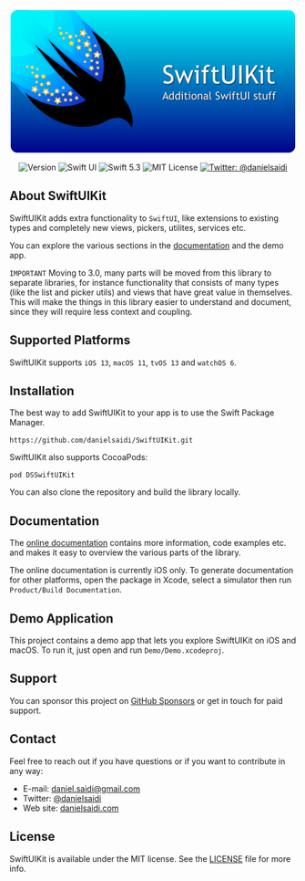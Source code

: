 <p align="center">
    <img src ="Resources/Logo.png" alt="SwiftUIKit" title="SwiftUIKit Logo" width=500 />
</p>

<p align="center">
    <img src="https://img.shields.io/github/v/release/danielsaidi/SwiftUIKit?color=%2300550&sort=semver" alt="Version" />
    <img src="https://img.shields.io/badge/platform-SwiftUI-red.svg" alt="Swift UI" />
    <img src="https://img.shields.io/badge/Swift-5.3-orange.svg" alt="Swift 5.3" />
    <img src="https://img.shields.io/github/license/danielsaidi/SwiftUIKit" alt="MIT License" />
    <a href="https://twitter.com/danielsaidi">
        <img src="https://img.shields.io/badge/contact-@danielsaidi-blue.svg?style=flat" alt="Twitter: @danielsaidi" />
    </a>
</p>


## About SwiftUIKit

SwiftUIKit adds extra functionality to `SwiftUI`, like extensions to existing types and completely new views, pickers, utilites, services etc.

You can explore the various sections in the [documentation][Documentation] and the demo app.

`IMPORTANT` Moving to 3.0, many parts will be moved from this library to separate libraries, for instance functionality that consists of many types (like the list and picker utils) and views that have great value in themselves. This will make the things in this library easier to understand and document, since they will require less context and coupling.



## Supported Platforms

SwiftUIKit supports `iOS 13`, `macOS 11`, `tvOS 13` and `watchOS 6`.  



## Installation

The best way to add SwiftUIKit to your app is to use the Swift Package Manager.

```
https://github.com/danielsaidi/SwiftUIKit.git
```

SwiftUIKit also supports CocoaPods:

```
pod DSSwiftUIKit
```

You can also clone the repository and build the library locally.



## Documentation

The [online documentation][Documentation] contains more information, code examples etc. and makes it easy to overview the various parts of the library.

The online documentation is currently iOS only. To generate documentation for other platforms, open the package in Xcode, select a simulator then run `Product/Build Documentation`.



## Demo Application

This project contains a demo app that lets you explore SwiftUIKit on iOS and macOS. To run it, just open and run `Demo/Demo.xcodeproj`.



## Support

You can sponsor this project on [GitHub Sponsors][Sponsors] or get in touch for paid support.



## Contact

Feel free to reach out if you have questions or if you want to contribute in any way:

* E-mail: [daniel.saidi@gmail.com][Email]
* Twitter: [@danielsaidi][Twitter]
* Web site: [danielsaidi.com][Website]



## License

SwiftUIKit is available under the MIT license. See the [LICENSE][License] file for more info.



[Email]: mailto:daniel.saidi@gmail.com
[Twitter]: http://www.twitter.com/danielsaidi
[Website]: http://www.danielsaidi.com
[Sponsors]: https://github.com/sponsors/danielsaidi

[Documentation]: https://danielsaidi.github.io/SwiftUIKit/documentation/swiftuikit/
[License]: https://github.com/danielsaidi/SwiftUIKit/blob/master/LICENSE
